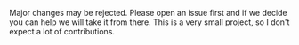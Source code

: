 Major changes may be rejected. Please open an issue first and if we decide you can help we will take it from there. This is a very small project, so I don't expect a lot of contributions.
